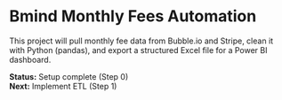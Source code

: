 # Bmind Monthly Fees Automation

This project will pull monthly fee data from Bubble.io and Stripe, clean it with Python (pandas),
and export a structured Excel file for a Power BI dashboard.

**Status:** Setup complete (Step 0)  
**Next:** Implement ETL (Step 1)
